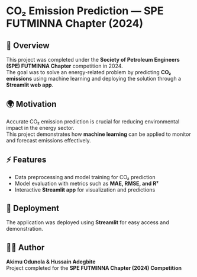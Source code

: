 # CO₂ Emission Prediction — SPE FUTMINNA Chapter (2024)

## 📌 Overview
This project was completed under the **Society of Petroleum Engineers (SPE) FUTMINNA Chapter** competition in 2024.  
The goal was to solve an energy-related problem by predicting **CO₂ emissions** using machine learning and deploying the solution through a **Streamlit web app**.

## 🌍 Motivation
Accurate CO₂ emission prediction is crucial for reducing environmental impact in the energy sector.  
This project demonstrates how **machine learning** can be applied to monitor and forecast emissions effectively.

## ⚡ Features
- Data preprocessing and model training for CO₂ prediction  
- Model evaluation with metrics such as **MAE, RMSE, and R²**  
- Interactive **Streamlit app** for visualization and predictions  

## 🚀 Deployment
The application was deployed using **Streamlit** for easy access and demonstration.

## 👨‍💻 Author
**Akimu Odunola & Hussain Adegbite**  
Project completed for the **SPE FUTMINNA Chapter (2024) Competition**  

